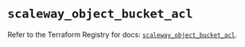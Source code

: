 # `scaleway_object_bucket_acl`

Refer to the Terraform Registry for docs: [`scaleway_object_bucket_acl`](https://registry.terraform.io/providers/scaleway/scaleway/2.53.0/docs/resources/object_bucket_acl).
